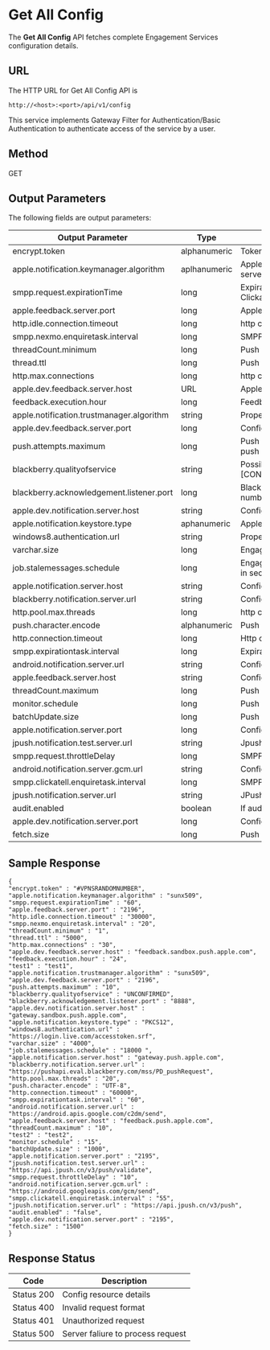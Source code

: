 
# Get All Config

The **Get All Config** API fetches complete Engagement Services configuration details.

## URL

The HTTP URL for Get All Config API is

```
http://<host>:<port>/api/v1/config
```

This service implements Gateway Filter for Authentication/Basic Authentication to authenticate access of the service by a user.

## Method

GET

## Output Parameters

The following fields are output parameters:

| Output Parameter                          | Type         | Description                                                                                               |
| ----------------------------------------- | ------------ | --------------------------------------------------------------------------------------------------------- |
| encrypt.token                             | alphanumeric | Token based user authentication                                                                           |
| apple.notification.keymanager.algorithm   | aplhanumeric | Apple cloud configuration Property enabled for Tomcat, and JBoss servers                         |
| smpp.request.expirationTime               | long         | Expiration job frequency in minutes - one hour.Nexmo and Clickatell keep alive job frequency in seconds   |
| apple.feedback.server.port                | long         | Apple cloud configuration. Feedback server port number                                                    |
| http.idle.connection.timeout              | long         | http client connection configuration                                                                      |
| smpp.nexmo.enquiretask.interval           | long         | SMPP ConfigurationNexmo keep alive job frequency in seconds                                               |
| threadCount.minimum                       | long         | Push message job thread pool properties                                                                   |
| thread.ttl                                | long         | Push message job thread pool properties                                                                   |
| http.max.connections                      | long         | http client connection configuration                                                                      |
| apple.dev.feedback.server.host            | URL          | Apple cloud configuration for Apple sandbox cloud connectivity                                            |
| feedback.execution.hour                   | long         | Feedback Job interval in hours                                                                            |
| apple.notification.trustmanager.algorithm | string       | Properties enabled for IBM WebSphere application server.                                                  |
| apple.dev.feedback.server.port            | long         | Configured for Apple sandbox cloud connectivity                                                           |
| push.attempts.maximum                     | long         | Push message job configuration properties. Defined maximum push message attempts                          |
| blackberry.qualityofservice               | string       | Possible values for black berry quality of service \[CONFIRMED,PREFERCONFIRMED,UNCONFIRMED,NOTSPECIFIED\] |
| blackberry.acknowledgement.listener.port  | long         | BlackBerry cloud configuration. Acknowledgement listener port number                                      |
| apple.dev.notification.server.host        | string       | Configuration for Apple production cloud connectivity                                                     |
| apple.notification.keystore.type          | aphanumeric  | Apple cloud configuration.                                                                                |
| windows8.authentication.url               | string       | Property configured for Windows cloud connectivity                                                        |
| varchar.size                              | long         | Engagement Services push configuration                                                                    |
| job.stalemessages.schedule                | long         | Engagement Services push configurationStale message job internal in seconds                               |
| apple.notification.server.host            | string       | Configuration for Apple production cloud connectivity                                                     |
| blackberry.notification.server.url        | string       | Configuration for BlackBerry cloud connectivity                                                           |
| http.pool.max.threads                     | long         | http client connection configuration                                                                      |
| push.character.encode                     | alphanumeric | Push message job configuration properties                                                                 |
| http.connection.timeout                   | long         | Http client connection configuration                                                                      |
| smpp.expirationtask.interval              | long         | Expiration job frequency in minutes- one hour                                                             |
| android.notification.server.url           | string       | Configuration for Android C2DM cloud connectivity                                                         |
| apple.feedback.server.host                | string       | Configuration for Apple production cloud connectivity                                                     |
| threadCount.maximum                       | long         | Push message job thread pool properties                                                                   |
| monitor.schedule                          | long         | Push Message Job interval in seconds                                                                      |
| batchUpdate.size                          | long         | Push Message Job configuration properties                                                                 |
| apple.notification.server.port            | long         | Configured for Apple production cloud connectivity                                                        |
| jpush.notification.test.server.url        | string       | Jpush notification URL                                                                                    |
| smpp.request.throttleDelay                | long         | SMPP request throttle delay in seconds                                                                    |
| android.notification.server.gcm.url       | string       | Configured for Android GCM cloud connectivity                                                             |
| smpp.clickatell.enquiretask.interval      | long         | SMPP ConfigurationClickatell keep alive job frequency in seconds                                          |
| jpush.notification.server.url             | string       | JPush notification URL                                                                                    |
| audit.enabled                             | boolean      | If auditing for subscription is enabled or not                                                            |
| apple.dev.notification.server.port        | long         | Configured for Apple sandbox cloud connectivity                                                           |
| fetch.size                                | long         | Push Message Job configuration properties                                                                 |

## Sample Response

```
{
"encrypt.token" : "#VPNSRANDOMNUMBER",
"apple.notification.keymanager.algorithm" : "sunx509",
"smpp.request.expirationTime" : "60",
"apple.feedback.server.port" : "2196",
"http.idle.connection.timeout" : "30000",
"smpp.nexmo.enquiretask.interval" : "20",
"threadCount.minimum" : "1",
"thread.ttl" : "5000",
"http.max.connections" : "30",
"apple.dev.feedback.server.host" : "feedback.sandbox.push.apple.com",
"feedback.execution.hour" : "24",
"test1" : "test1",
"apple.notification.trustmanager.algorithm" : "sunx509",
"apple.dev.feedback.server.port" : "2196",
"push.attempts.maximum" : "10",
"blackberry.qualityofservice" : "UNCONFIRMED",
"blackberry.acknowledgement.listener.port" : "8888",
"apple.dev.notification.server.host" : "gateway.sandbox.push.apple.com",
"apple.notification.keystore.type" : "PKCS12",
"windows8.authentication.url" : "https://login.live.com/accesstoken.srf",
"varchar.size" : "4000",
"job.stalemessages.schedule" : "18000 ",
"apple.notification.server.host" : "gateway.push.apple.com",
"blackberry.notification.server.url" : "https://pushapi.eval.blackberry.com/mss/PD_pushRequest",
"http.pool.max.threads" : "20",
"push.character.encode" : "UTF-8",
"http.connection.timeout" : "60000",
"smpp.expirationtask.interval" : "60",
"android.notification.server.url" : "https://android.apis.google.com/c2dm/send",
"apple.feedback.server.host" : "feedback.push.apple.com",
"threadCount.maximum" : "10",
"test2" : "test2",
"monitor.schedule" : "15",
"batchUpdate.size" : "1000",
"apple.notification.server.port" : "2195",
"jpush.notification.test.server.url" : "https://api.jpush.cn/v3/push/validate",
"smpp.request.throttleDelay" : "10",
"android.notification.server.gcm.url" : "https://android.googleapis.com/gcm/send",
"smpp.clickatell.enquiretask.interval" : "55",
"jpush.notification.server.url" : "https://api.jpush.cn/v3/push",
"audit.enabled" : "false",
"apple.dev.notification.server.port" : "2195",
"fetch.size" : "1500"
}
```

## Response Status

| Code       | Description                       |
| ---------- | --------------------------------- |
| Status 200 | Config resource details           |
| Status 400 | Invalid request format            |
| Status 401 | Unauthorized request              |
| Status 500 | Server faliure to process request |
